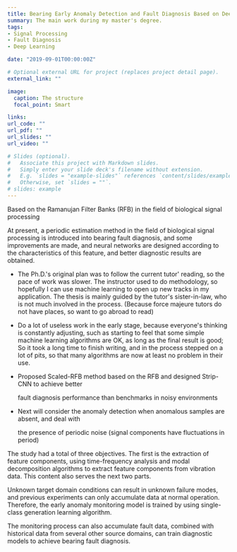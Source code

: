 ```yaml
---
title: Bearing Early Anomaly Detection and Fault Diagnosis Based on Deep Learning
summary: The main work during my master's degree.
tags:
- Signal Processing
- Fault Diagnosis
- Deep Learning

date: "2019-09-01T00:00:00Z"

# Optional external URL for project (replaces project detail page).
external_link: ""

image:
  caption: The structure
  focal_point: Smart

links:
url_code: ""
url_pdf: ""
url_slides: ""
url_video: ""

# Slides (optional).
#   Associate this project with Markdown slides.
#   Simply enter your slide deck's filename without extension.
#   E.g. `slides = "example-slides"` references `content/slides/example-slides.md`.
#   Otherwise, set `slides = ""`.
# slides: example
---
```


Based on the Ramanujan Filter Banks (RFB) in the field of biological signal processing 

At present, a periodic estimation method in the field of biological signal processing is introduced into bearing fault diagnosis, and some improvements are made, and neural networks are designed according to the characteristics of this feature, and better diagnostic results are obtained.

- The Ph.D.'s original plan was to follow the current tutor' reading, so the pace of work was slower. The instructor used to do methodology, so hopefully I can use machine learning to open up new tracks in my application. The thesis is mainly guided by the tutor's sister-in-law, who is not much involved in the process. (Because force majeure tutors do not have places, so want to go abroad to read)
- Do a lot of useless work in the early stage, because everyone's thinking is constantly adjusting, such as starting to feel that some simple machine learning algorithms are OK, as long as the final result is good; So it took a long time to finish writing, and in the process stepped on a lot of pits, so that many algorithms are now at least no problem in their use.

- Proposed Scaled-RFB method based on the RFB and designed Strip-CNN to achieve better

  fault diagnosis performance than benchmarks in noisy environments

- Next will consider the anomaly detection when anomalous samples are absent, and deal with

  the presence of periodic noise (signal components have fluctuations in period)

The study had a total of three objectives.
The first is the extraction of feature components, using time-frequency analysis and modal decomposition algorithms to extract feature components from vibration data. This content also serves the next two parts.

Unknown target domain conditions can result in unknown failure modes, and previous experiments can only accumulate data at normal operation. Therefore, the early anomaly monitoring model is trained by using single-class generation learning algorithm.

The monitoring process can also accumulate fault data, combined with historical data from several other source domains, can train diagnostic models to achieve bearing fault diagnosis.

